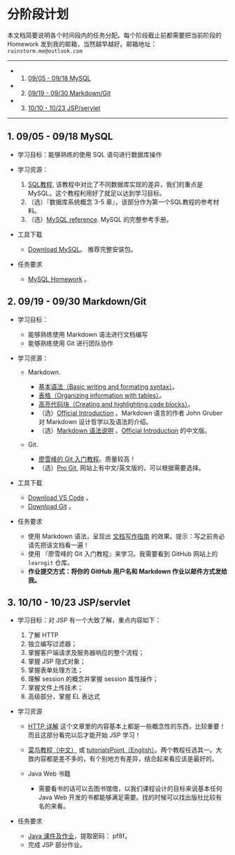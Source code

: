 # 分阶段计划

本文档简要说明各个时间段内的任务分配。每个阶段截止前都需要把当前阶段的 Homework 发到我的邮箱，当然越早越好。邮箱地址： `rainstorm.me@outlook.com`

---

<!-- vscode-markdown-toc -->
* 1. [09/05 - 09/18 MySQL](#MySQL-0)
* 2. [09/19 - 09/30 Markdown/Git](#MarkdownGit-1)
* 3. [10/10 - 10/23 JSP/servlet](#JSPservlet-2)

<!-- /vscode-markdown-toc -->

---

##  1. <a name='MySQL-0'></a>09/05 - 09/18 MySQL

-   学习目标：能够熟练的使用 SQL 语句进行数据库操作

-   学习资源：

    1.  [SQL教程](http://www.w3school.com.cn/sql/index.asp), 该教程中对比了不同数据库实现的差异，我们的重点是 MySQL。这个教程利用好了就足以达到学习目标。
    2. （选）『数据库系统概念 3-5 章』，该部分作为第一个SQL教程的参考材料。
    3. （选）[MySQL reference](http://dev.MySQL.com/doc/refman/5.7/en/). MySQL 的完整参考手册。

- 工具下载
    - [Download MySQL](http://dev.mysql.com/downloads/installer/)。 推荐完整安装包。

- 任务要求
    - [MySQL Homework](https://pan.baidu.com/s/1gf7Ghz1#path=%252FHomeworks%252FMySQL) 。


##  2. <a name='MarkdownGit-1'></a>09/19 - 09/30 Markdown/Git

- 学习目标：
    - 能够熟练使用 Markdown 语法进行文档编写
    - 能够熟练使用 Git 进行团队协作

- 学习资源：
    - Markdown.
        - [基本语法（Basic writing and formating syntax）](https://help.github.com/articles/basic-writing-and-formatting-syntax/)。
        - [表格（Organizing information with tables）](https://help.github.com/articles/organizing-information-with-tables/)。
        - [高亮代码块（Creating and highlighting code blocks）](https://help.github.com/articles/creating-and-highlighting-code-blocks/)。
        - （选）[Official Introduction](http://daringfireball.net/projects/markdown/) 。Markdown 语言的作者 John Gruber 对 Markdown 设计哲学以及语法的介绍。
        - （选）[Markdown 语法说明](http://wowubuntu.com/markdown/index.html) 。[Official Introduction](http://daringfireball.net/projects/markdown/) 的中文版。

    - Git.
        - [廖雪峰的 Git 入门教程](http://www.liaoxuefeng.com/wiki/0013739516305929606dd18361248578c67b8067c8c017b000)。质量较高！
        - （选）[Pro Git](https://git-scm.com/book/en/v2), 网站上有中文/英文版的，可以根据需要选择。

- 工具下载
    - [Download VS Code](https://code.visualstudio.com/Download) 。
    - [Download Git](https://git-scm.com/downloads) 。

- 任务要求
    - 使用 Markdown 语法，呈现出 [文档写作指南](https://github.com/c-rainstorm/OnlineShoppingSystem-Documents/blob/master/%E6%96%87%E6%A1%A3%E5%86%99%E4%BD%9C%E6%8C%87%E5%8D%97.md) 的效果。提示：写之前务必请先把该文档看一遍！
    - 使用 『廖雪峰的 Git 入门教程』来学习。我需要看到 GitHub 网站上的 `learngit` 仓库。
    - **作业提交方式：将你的 GitHub 用户名和 Markdown 作业以邮件方式发给我。**


##  3. <a name='JSPservlet-2'></a>10/10 - 10/23 JSP/servlet

- 学习目标：对 JSP 有一个大致了解，重点内容如下：
    1.  了解 HTTP
    1.  独立编写过滤器；
    1.  掌握客户端请求及服务器响应的整个流程；
    1.  掌握 JSP 隐式对象；
    1.  掌握表单处理方法；
    1.  理解 session 的概念并掌握 session 属性操作；
    1.  掌握文件上传技术；
    1.  高级部分，掌握 EL 表达式

- 学习资源

    - [HTTP 详解](http://www.cnblogs.com/TankXiao/archive/2012/02/13/2342672.html) 这个文章里的内容基本上都是一些概念性的东西，比较重要！而且这部分看完以后才能开始 JSP 学习！

    - [菜鸟教程（中文）](http://www.runoob.com/jsp/jsp-tutorial.html) 或 [tutorialsPoint（English）](http://www.tutorialspoint.com/jsp/index.htm)。两个教程任选其一。大致内容都是差不多的，有个别地方有差异，结合起来看应该是最好的。

    - Java Web 书籍
        - 需要看书的话可以去图书馆借，以我们课程设计的目标来说基本任何 Java Web 开发的书都能够满足需要。找的时候可以找出版社比较有名的来看。

- 任务要求
    - [Java 课件及作业](https://pan.baidu.com/s/1skLZIw9)，提取密码： pf8f。
    - 完成 JSP 部分作业。